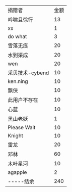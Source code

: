 <table class="bbcode" style="table-layout: fixed; min-width: 400px; max-width: 650px;">
<tr>
<td>捐赠者</td>
<td>金额</td>
</tr>
<tr>
<td>吟啸且徐行</d>
<td>13</td>
</tr>
<tr>
<td>xx</td>
<td>1</td>
</tr>
<tr>
<td>do what</td>
<td>3</td>
</tr>
<tr>
<td>雪落无痕</td>
<td>20</td>
</tr>
<tr>
<td>水到渠成</td>
<td>20</td>
</tr>
<tr>
<td>wen</td>
<td>20</td>
</tr>
<tr>
<td>采贝技术-cybend
</td>
<td>10</td>
</tr>
<tr>
<td>ken.ning
</td>
<td>10</td>
</tr>
<tr>
<td>飘侠
</td>
<td>10</td>
</tr>
<tr>
<td>此用户不存在
</td>
<td>10</td>
</tr>
<tr>
<td>心蓝
</td>
<td>10</td>
</tr>
<tr>
<td>黑山老妖
</td>
<td>1</td>
</tr>
<tr>
<td>Please Wait
</td>
<td>10</td>
</tr>
<tr>
<td>Knight
</td>
<td>10</td>
</tr>
<tr>
<td>雷龙
</td>
<td>20</td>
</tr>
<tr>
<td>邓林
</td>
<td>60</td>
</tr>
<tr>
<td>木叶星河
</td>
<td>10</td>
</tr>
<tr>
<td>agapple
</td>
<td>2</td>
</tr>
<tr>
<td>-----结余
</td>
<td>240</td>
</tr>
</table>